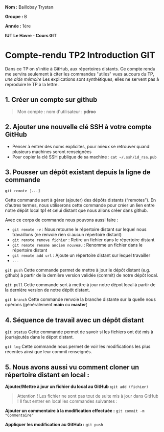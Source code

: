 **Nom :** Baillobay Trystan

**Groupe :** B

**Année :** 1ère

**IUT Le Havre - Cours GIT**

# Compte-rendu TP2 Introduction GIT

Dans ce TP on s'initie à GitHub, aux répertoires distants.
Ce compte rendu me servira seulement à citer les commandes "utiles" vues aucours du TP, *une aide mémoire*
Les explications sont synthétiques, elles ne servent pas à reproduire le TP à la lettre.

## 1.  Créer un compte sur github

> Mon compte : nom d'utilisateur : **ydroo**

## 2.  Ajouter une nouvelle clé SSH à votre compte GitHub

* Penser à entrer des noms explicites, pour mieux se retrouver quand plusieurs machines seront renseignées 
* Pour copier la clé SSH publique de sa machine : ``` cat ~/.ssh/id_rsa.pub ```

## 3.  Pousser un dépôt existant depuis la ligne de commande

```git remote [...]```

Cette commande sert à gérer (ajouter) des dépôts distants (“remotes”). En d’autres termes, nous utiliserons cette commande pour créer un lien entre notre dépôt local tp1 et celui distant que nous allons créer dans github.

Avec ce corps de commande nous pouvons aussi faire :

* ```git remote -v``` : Nous retourne le répertoire distant sur lequel nous travaillons (ne renvoie rien si aucun répertoire distant)
* ```git remote remove fichier``` : Retire un fichier dans le répertoire distant
* ```git remote rename ancien nouveau``` : Renomme un fichier dans le répertoire distant
* ```git remote add url``` : Ajoute un répertoire distant sur lequel travailler
* ```...```

```git push```
Cette commande permet de mettre à jour le dépôt distant (e.g. github) à partir de la dernière version validée (commit) de notre dépôt local.

```git pull```
Cette commande sert à mettre à jour notre dépot local à partir de la dernière version de notre dépôt distant.

```git branch```
Cette commande renvoie la branche distante sur la quelle nous opérons (généralement **main** ou **master**)

## 4.  Séquence de travail avec un dépôt distant

```git status```
Cette commande permet de savoir si les fichiers ont été mis à jour/ajoutés dans le dépot distant.

```git log```
Cette commande nous permet de voir les modifications les plus récentes ainsi que leur commit renseignés.

## 5. Nous avons aussi vu comment cloner un répertoire distant en local :

**Ajouter/Mettre à jour un fichier du local au GitHub :**```git add (fichier)```

> Attention ! Les fichier ne sont pas tout de suite mis à jour dans GitHub ! Il faut entrer en local les commandes suivantes :

**Ajouter un commentaire à la modification effectuée :** ```git commit -m "Commentaire"```

**Appliquer les modification au GitHub :** ```git push```


